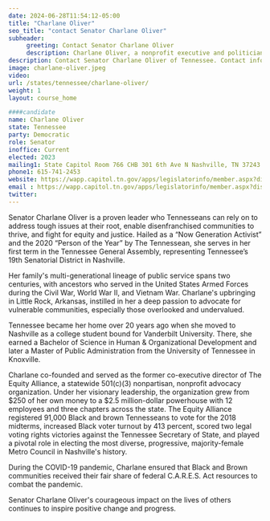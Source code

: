 ```yaml
---
date: 2024-06-28T11:54:12-05:00
title: "Charlane Oliver"
seo_title: "contact Senator Charlane Oliver"
subheader:
     greeting: Contact Senator Charlane Oliver
     description: Charlane Oliver, a nonprofit executive and politician from Tennessee. She represents District 19 in the Tennessee Senate since 2023.
description: Contact Senator Charlane Oliver of Tennessee. Contact information for Charlane Oliver includes email address, phone number, and mailing address.
image: charlane-oliver.jpeg
video:
url: /states/tennessee/charlane-oliver/
weight: 1
layout: course_home

####candidate
name: Charlane Oliver
state: Tennessee
party: Democratic
role: Senator
inoffice: Current
elected: 2023
mailing1: State Capitol Room 766 CHB 301 6th Ave N Nashville, TN 37243
phone1: 615-741-2453
website: https://wapp.capitol.tn.gov/apps/legislatorinfo/member.aspx?district=S19/
email : https://wapp.capitol.tn.gov/apps/legislatorinfo/member.aspx?district=S19/
twitter: 
---
```

Senator Charlane Oliver is a proven leader who Tennesseans can rely on to address tough issues at their root, enable disenfranchised communities to thrive, and fight for equity and justice. Hailed as a “Now Generation Activist” and the 2020 “Person of the Year” by The Tennessean, she serves in her first term in the Tennessee General Assembly, representing Tennessee’s 19th Senatorial District in Nashville.

Her family's multi-generational lineage of public service spans two centuries, with ancestors who served in the United States Armed Forces during the Civil War, World War II, and Vietnam War. Charlane's upbringing in Little Rock, Arkansas, instilled in her a deep passion to advocate for vulnerable communities, especially those overlooked and undervalued.

Tennessee became her home over 20 years ago when she moved to Nashville as a college student bound for Vanderbilt University. There, she earned a Bachelor of Science in Human & Organizational Development and later a Master of Public Administration from the University of Tennessee in Knoxville.

Charlane co-founded and served as the former co-executive director of The Equity Alliance, a statewide 501(c)(3) nonpartisan, nonprofit advocacy organization. Under her visionary leadership, the organization grew from $250 of her own money to a $2.5 million-dollar powerhouse with 12 employees and three chapters across the state. The Equity Alliance registered 91,000 Black and brown Tennesseans to vote for the 2018 midterms, increased Black voter turnout by 413 percent, scored two legal voting rights victories against the Tennessee Secretary of State, and played a pivotal role in electing the most diverse, progressive, majority-female Metro Council in Nashville's history.

During the COVID-19 pandemic, Charlane ensured that Black and Brown communities received their fair share of federal C.A.R.E.S. Act resources to combat the pandemic.

Senator Charlane Oliver's courageous impact on the lives of others continues to inspire positive change and progress.

